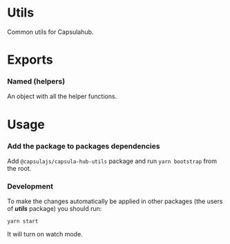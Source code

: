 # Utils

Common utils for Capsulahub.

# Exports

### Named (helpers)
An object with all the helper functions.

# Usage

### Add the package to packages dependencies

Add `@capsulajs/capsula-hub-utils` package and run `yarn bootstrap` from the root.

### Development

To make the changes automatically be applied in other packages (the users of **_utils_** package) you should run:

`yarn start`

It will turn on watch mode.

